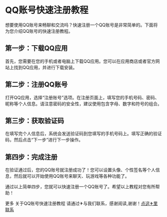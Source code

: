 # QQ账号快速注册教程

想要使用QQ账号来畅聊和交流吗？快速注册一个QQ账号是非常简单的。下面将为您介绍QQ账号的快速注册教程。

## 第一步：下载QQ应用

首先，您需要在您的手机或者电脑上下载QQ应用。您可以在应用商店或者官方网站上找到QQ应用，并进行下载安装。

## 第二步：注册QQ账号

打开QQ应用，选择“注册账号”选项。在注册页面上，填写您的手机号码、密码、昵称等个人信息。请注意密码的安全性，建议使用包含字母、数字和符号的组合。

## 第三步：获取验证码

在填写完个人信息后，系统会发送验证码到您填写的手机号码上。填写正确的验证码，然后点击“下一步”进行下一步操作。

## 第四步：完成注册

在验证通过后，您的QQ账号就注册成功了！您可以设置头像、个性签名等个人信息，然后就可以开始使用QQ账号来聊天、玩游戏等各种功能了。

通过以上简单四步，您就可以快速注册一个QQ账号了。希望以上教程对您有所帮助！

更多 关于QQ账号快速注册教程 请通过✈与我们联系，感谢阅读,谢谢！[点这✈里联系](https://add.k02.cc)